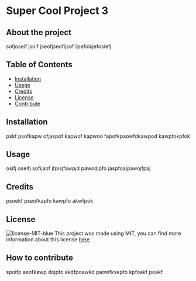 # Super Cool Project 3

  ## About the project
  sofjoseif jsoif jseofjseofijsof ijsefoisjefosiefj

  ## Table of Contents
  * [Installation](#installation)
  * [Usage](#usage)
  * [Credits](#credits)
  * [License](#license)
  * [Contribute](#how-to-contribute)

  ## Installation
  pskf psofkapw ofjaspof kapwof kapwoo fapofkpaowfdkawpod kawpfokpfok

  ## Usage
  osifj oseifj sofijaof jfpisjfawpjd pawodjpfo jaspfoajpawojfpaj

  ## Credits
  psoekf pseofkapfo kawpfo akwfpok

  ## License
  ![license-MIT-blue](https://img.shields.io/badge/licence-MIT-blue)
    This project was made using MIT, you can find more information about this license <a href="https://choosealicense.com/licenses/mit/" target="_blank">here</a>

  ## How to contribute
  spoifp aeofkawp dojpfo akdfpoawkd paowfksepfo kpfoakf poakf
